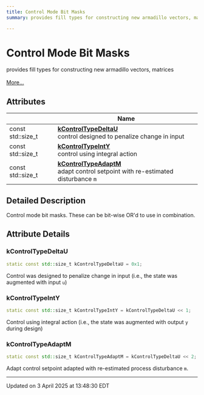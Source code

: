 ```yaml
---
title: Control Mode Bit Masks
summary: provides fill types for constructing new armadillo vectors, matrices 

---
```


# Control Mode Bit Masks

provides fill types for constructing new armadillo vectors, matrices <br> <br>[More...](#detailed-description)
<br>


## Attributes

|                | Name           |
| -------------- | -------------- |
| const std::size_t | **[kControlTypeDeltaU](/lds-ctrl-est/docs/api/modules/group__control__masks/#variable-kcontroltypedeltau)** <br>control designed to penalize change in input  |
| const std::size_t | **[kControlTypeIntY](/lds-ctrl-est/docs/api/modules/group__control__masks/#variable-kcontroltypeinty)** <br>control using integral action  |
| const std::size_t | **[kControlTypeAdaptM](/lds-ctrl-est/docs/api/modules/group__control__masks/#variable-kcontroltypeadaptm)** <br>adapt control setpoint with re-estimated disturbance `m` |

## Detailed Description



Control mode bit masks. These can be bit-wise OR'd to use in combination. 



## Attribute Details

### kControlTypeDeltaU

```cpp
static const std::size_t kControlTypeDeltaU = 0x1;
```



Control was designed to penalize change in input (i.e., the state was augmented with input `u`) 


### kControlTypeIntY

```cpp
static const std::size_t kControlTypeIntY = kControlTypeDeltaU << 1;
```



Control using integral action (i.e., the state was augmented with output `y` during design) 


### kControlTypeAdaptM

```cpp
static const std::size_t kControlTypeAdaptM = kControlTypeDeltaU << 2;
```



Adapt control setpoint adapted with re-estimated process disturbance `m`. 






-------------------------------

Updated on  3 April 2025 at 13:48:30 EDT
